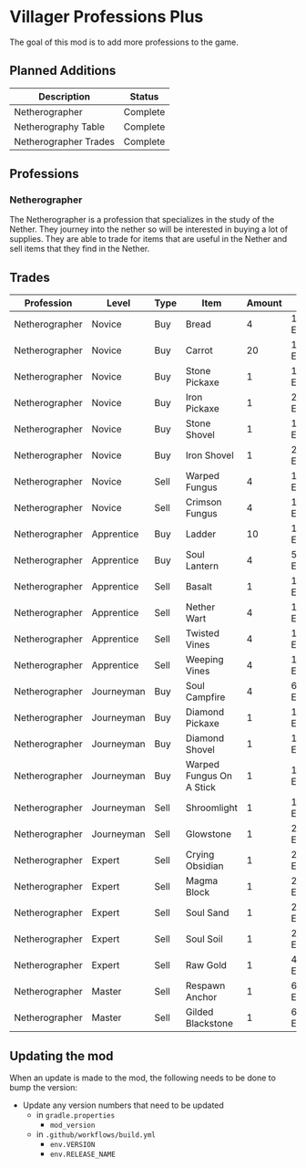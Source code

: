 # Villager Professions Plus

The goal of this mod is to add more professions to the game.

## Planned Additions

| Description           | Status   |
| --------------------- | -------- |
| Netherographer        | Complete |
| Netherography Table   | Complete |
| Netherographer Trades | Complete |

## Professions

### Netherographer

The Netherographer is a profession that specializes in the study of the Nether. They journey into the nether so will be interested in buying a lot of supplies. They are able to trade for items that are useful in the Nether and sell items that they find in the Nether.

## Trades

| Profession     | Level      | Type | Item                     | Amount | Price      |
| -------------- | ---------- | ---- | ------------------------ | ------ | ---------- |
| Netherographer | Novice     | Buy  | Bread                    | 4      | 1 Emerald  |
| Netherographer | Novice     | Buy  | Carrot                   | 20     | 1 Emerald  |
| Netherographer | Novice     | Buy  | Stone Pickaxe            | 1      | 1 Emerald  |
| Netherographer | Novice     | Buy  | Iron Pickaxe             | 1      | 2 Emerald  |
| Netherographer | Novice     | Buy  | Stone Shovel             | 1      | 1 Emerald  |
| Netherographer | Novice     | Buy  | Iron Shovel              | 1      | 2 Emerald  |
| Netherographer | Novice     | Sell | Warped Fungus            | 4      | 1 Emerald  |
| Netherographer | Novice     | Sell | Crimson Fungus           | 4      | 1 Emerald  |
| Netherographer | Apprentice | Buy  | Ladder                   | 10     | 1 Emerald  |
| Netherographer | Apprentice | Buy  | Soul Lantern             | 4      | 5 Emerald  |
| Netherographer | Apprentice | Sell | Basalt                   | 1      | 1 Emerald  |
| Netherographer | Apprentice | Sell | Nether Wart              | 4      | 1 Emerald  |
| Netherographer | Apprentice | Sell | Twisted Vines            | 4      | 1 Emerald  |
| Netherographer | Apprentice | Sell | Weeping Vines            | 4      | 1 Emerald  |
| Netherographer | Journeyman | Buy  | Soul Campfire            | 4      | 6 Emerald  |
| Netherographer | Journeyman | Buy  | Diamond Pickaxe          | 1      | 10 Emerald |
| Netherographer | Journeyman | Buy  | Diamond Shovel           | 1      | 10 Emerald |
| Netherographer | Journeyman | Buy  | Warped Fungus On A Stick | 1      | 15 Emerald |
| Netherographer | Journeyman | Sell | Shroomlight              | 1      | 1 Emerald  |
| Netherographer | Journeyman | Sell | Glowstone                | 1      | 2 Emerald  |
| Netherographer | Expert     | Sell | Crying Obsidian          | 1      | 2 Emerald  |
| Netherographer | Expert     | Sell | Magma Block              | 1      | 2 Emerald  |
| Netherographer | Expert     | Sell | Soul Sand                | 1      | 2 Emerald  |
| Netherographer | Expert     | Sell | Soul Soil                | 1      | 2 Emerald  |
| Netherographer | Expert     | Sell | Raw Gold                 | 1      | 4 Emerald  |
| Netherographer | Master     | Sell | Respawn Anchor           | 1      | 64 Emerald |
| Netherographer | Master     | Sell | Gilded Blackstone        | 1      | 64 Emerald |

## Updating the mod

When an update is made to the mod, the following needs to be done to bump the version:

- Update any version numbers that need to be updated
  - in `gradle.properties`
    - `mod_version`
  - in `.github/workflows/build.yml`
    - `env.VERSION`
    - `env.RELEASE_NAME`
